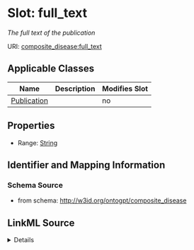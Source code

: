 

# Slot: full_text


_The full text of the publication_



URI: [composite_disease:full_text](http://w3id.org/ontogpt/composite_disease/full_text)



<!-- no inheritance hierarchy -->





## Applicable Classes

| Name | Description | Modifies Slot |
| --- | --- | --- |
| [Publication](Publication.md) |  |  no  |







## Properties

* Range: [String](String.md)





## Identifier and Mapping Information







### Schema Source


* from schema: http://w3id.org/ontogpt/composite_disease




## LinkML Source

<details>
```yaml
name: full_text
description: The full text of the publication
from_schema: http://w3id.org/ontogpt/composite_disease
rank: 1000
alias: full_text
owner: Publication
domain_of:
- Publication
range: string

```
</details>